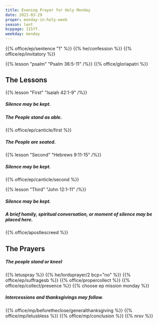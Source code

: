 ```yaml
---
title: Evening Prayer for Holy Monday
date: 2021-03-29
proper: monday-in-holy-week
season: lent
bcppage: 115ff.
weekday: monday
---
```

{{% office/ep/sentence "1" %}}
{{% he/confession %}}
{{% office/ep/invitatory %}}

{{% lesson "psalm" "Psalm 36:5-11" /%}}
{{% office/gloriapatri %}}

## The Lessons
{{% lesson "First" "Isaiah 42:1-9" /%}}

##### Silence may be kept.
##### The People stand as able.
{{% office/ep/canticle/first %}}
##### The People are seated.

{{% lesson "Second"  "Hebrews 9:11-15" /%}}

##### Silence may be kept.
{{% office/ep/canticle/second %}}

{{% lesson "Third" "John 12:1-11" /%}}

##### Silence may be kept.
##### A brief homily, spiritual conversation, or moment of silence may be placed here.

{{% office/apostlescreed %}}

## The Prayers
##### The people stand or kneel
{{% letuspray %}}
{{% he/lordsprayer/2 bcp="no" %}}
{{% office/ep/suffragesb %}}
{{% office/propercollect %}}
{{% office/ep/collect/presence %}}
{{% choose ep mission monday %}}
##### Intercessions and thanksgivings may follow.

{{% office/mp/beforetheclose/generalthanksgiving %}}
{{% office/mp/letusbless %}}
{{% office/mp/conclusion %}}
{{% nrsv %}}

